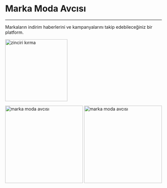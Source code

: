# Marka Moda Avcısı
---
Markaların indirim haberlerini ve kampanyalarını takip edebileceğiniz bir platform.

<a href="https://play.google.com/store/apps/details?id=appinventor.ai_omer670067.indirim_avcisi" target="_blank"><img src="https://play.google.com/intl/en_us/badges/static/images/badges/en_badge_web_generic.png" alt="zinciri kırma" width="200"/></a>

<img src="https://play-lh.googleusercontent.com/PudQAI3LCSGg4T682rHVD4hSQY2614w4aZO2Dc1deqGziF408_hxW6WwSazD2Syu_A=w2560-h1440" alt="marka moda avcısı" width="250"/>
<img src="https://play-lh.googleusercontent.com/4rNYiMjJ14fFzNCyYh1LOVudXxDJmIRtAqNxeEIf9pxKVUyGdhwCwNxzs6r4dXihb4Op=w2560-h1440" alt="marka moda avcısı" width="250"/>
